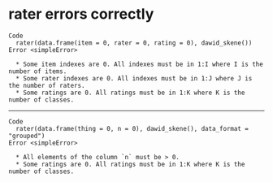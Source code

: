 # rater errors correctly

    Code
      rater(data.frame(item = 0, rater = 0, rating = 0), dawid_skene())
    Error <simpleError>
      
      * Some item indexes are 0. All indexes must be in 1:I where I is the number of items.
      * Some rater indexes are 0. All indexes must be in 1:J where J is the number of raters.
      * Some ratings are 0. All ratings must be in 1:K where K is the number of classes.

---

    Code
      rater(data.frame(thing = 0, n = 0), dawid_skene(), data_format = "grouped")
    Error <simpleError>
      
      * All elements of the column `n` must be > 0.
      * Some ratings are 0. All ratings must be in 1:K where K is the number of classes.

